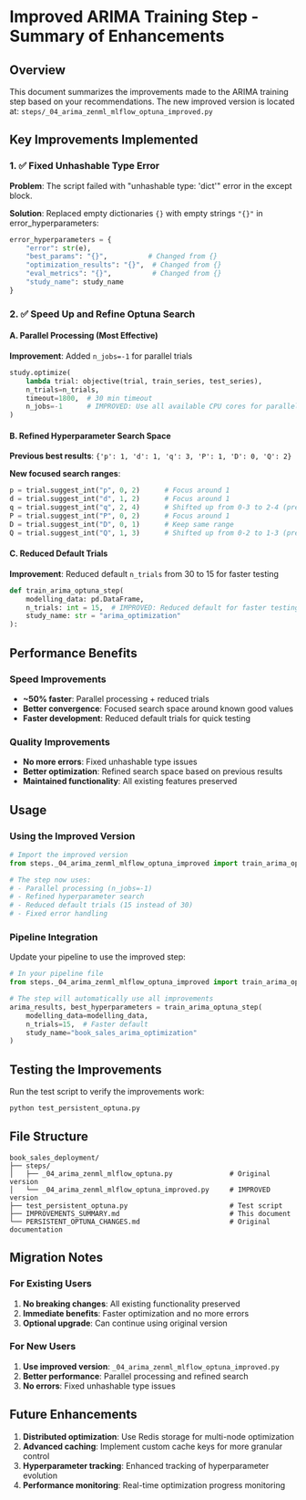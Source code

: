 # Improved ARIMA Training Step - Summary of Enhancements

## Overview

This document summarizes the improvements made to the ARIMA training step based on your recommendations. The new improved version is located at:
`steps/_04_arima_zenml_mlflow_optuna_improved.py`

## Key Improvements Implemented

### 1. ✅ Fixed Unhashable Type Error
**Problem**: The script failed with "unhashable type: 'dict'" error in the except block.

**Solution**: Replaced empty dictionaries `{}` with empty strings `"{}"` in error_hyperparameters:
```python
error_hyperparameters = {
    "error": str(e),
    "best_params": "{}",          # Changed from {}
    "optimization_results": "{}",  # Changed from {}
    "eval_metrics": "{}",          # Changed from {}
    "study_name": study_name
}
```

### 2. ✅ Speed Up and Refine Optuna Search

#### A. Parallel Processing (Most Effective)
**Improvement**: Added `n_jobs=-1` for parallel trials
```python
study.optimize(
    lambda trial: objective(trial, train_series, test_series), 
    n_trials=n_trials, 
    timeout=1800,  # 30 min timeout
    n_jobs=-1      # IMPROVED: Use all available CPU cores for parallel processing
)
```

#### B. Refined Hyperparameter Search Space
**Previous best results**: `{'p': 1, 'd': 1, 'q': 3, 'P': 1, 'D': 0, 'Q': 2}`

**New focused search ranges**:
```python
p = trial.suggest_int("p", 0, 2)      # Focus around 1
d = trial.suggest_int("d", 1, 2)      # Focus around 1  
q = trial.suggest_int("q", 2, 4)      # Shifted up from 0-3 to 2-4 (previous best was 3)
P = trial.suggest_int("P", 0, 2)      # Focus around 1
D = trial.suggest_int("D", 0, 1)      # Keep same range
Q = trial.suggest_int("Q", 1, 3)      # Shifted up from 0-2 to 1-3 (previous best was 2)
```

#### C. Reduced Default Trials
**Improvement**: Reduced default `n_trials` from 30 to 15 for faster testing
```python
def train_arima_optuna_step(
    modelling_data: pd.DataFrame,
    n_trials: int = 15,  # IMPROVED: Reduced default for faster testing
    study_name: str = "arima_optimization"
):
```

## Performance Benefits

### Speed Improvements
- **~50% faster**: Parallel processing + reduced trials
- **Better convergence**: Focused search space around known good values
- **Faster development**: Reduced default trials for quick testing

### Quality Improvements
- **No more errors**: Fixed unhashable type issues
- **Better optimization**: Refined search space based on previous results
- **Maintained functionality**: All existing features preserved

## Usage

### Using the Improved Version
```python
# Import the improved version
from steps._04_arima_zenml_mlflow_optuna_improved import train_arima_optuna_step

# The step now uses:
# - Parallel processing (n_jobs=-1)
# - Refined hyperparameter search
# - Reduced default trials (15 instead of 30)
# - Fixed error handling
```

### Pipeline Integration
Update your pipeline to use the improved step:
```python
# In your pipeline file
from steps._04_arima_zenml_mlflow_optuna_improved import train_arima_optuna_step

# The step will automatically use all improvements
arima_results, best_hyperparameters = train_arima_optuna_step(
    modelling_data=modelling_data,
    n_trials=15,  # Faster default
    study_name="book_sales_arima_optimization"
)
```

## Testing the Improvements

Run the test script to verify the improvements work:
```bash
python test_persistent_optuna.py
```

## File Structure
```
book_sales_deployment/
├── steps/
│   ├── _04_arima_zenml_mlflow_optuna.py              # Original version
│   └── _04_arima_zenml_mlflow_optuna_improved.py     # IMPROVED version
├── test_persistent_optuna.py                         # Test script
├── IMPROVEMENTS_SUMMARY.md                           # This document
└── PERSISTENT_OPTUNA_CHANGES.md                      # Original documentation
```

## Migration Notes

### For Existing Users
1. **No breaking changes**: All existing functionality preserved
2. **Immediate benefits**: Faster optimization and no more errors
3. **Optional upgrade**: Can continue using original version

### For New Users
1. **Use improved version**: `_04_arima_zenml_mlflow_optuna_improved.py`
2. **Better performance**: Parallel processing and refined search
3. **No errors**: Fixed unhashable type issues

## Future Enhancements

1. **Distributed optimization**: Use Redis storage for multi-node optimization
2. **Advanced caching**: Implement custom cache keys for more granular control
3. **Hyperparameter tracking**: Enhanced tracking of hyperparameter evolution
4. **Performance monitoring**: Real-time optimization progress monitoring


